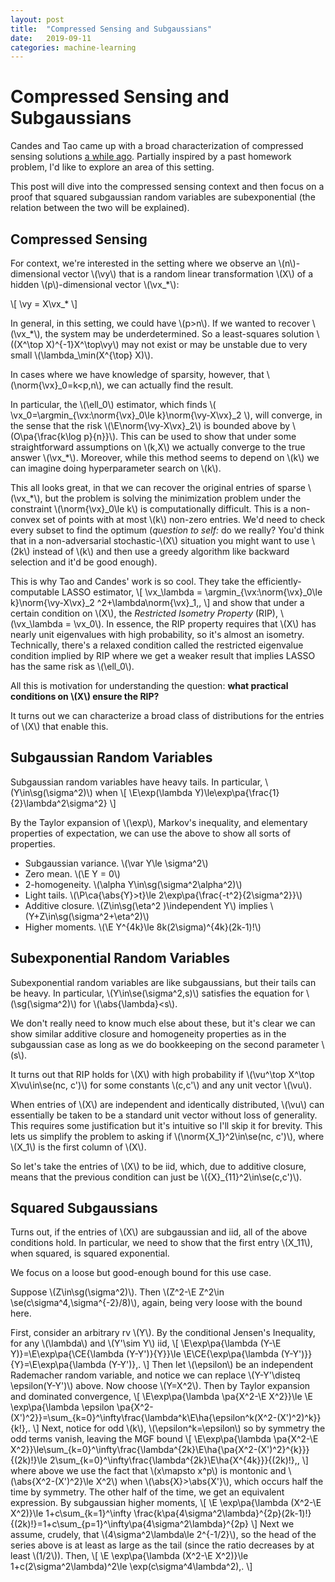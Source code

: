 ```yaml
---
layout: post
title:  "Compressed Sensing and Subgaussians"
date:   2019-09-11
categories: machine-learning
---
```


# Compressed Sensing and Subgaussians

Candes and Tao came up with a broad characterization of compressed sensing solutions [a while ago](https://statweb.stanford.edu/~candes/papers/RIP.pdf). Partially inspired by a past homework problem, I'd like to explore an area of this setting.

This post will dive into the compressed sensing context and then focus on a proof that squared subgaussian random variables are subexponential (the relation between the two will be explained).

## Compressed Sensing

For context, we're interested in the setting where we observe an \\(n\\)-dimensional vector \\(\vy\\) that is a random linear transformation \\(X\\) of a hidden \\(p\\)-dimensional vector \\(\vx_*\\):

\\[
\vy = X\vx_*
\\]

In general, in this setting, we could have \\(p>n\\). If we wanted to recover \\(\vx_*\\), the system may be underdetermined. So a least-squares solution \\((X^\top X)^{-1}X^\top\vy\\) may not exist or may be unstable due to very small \\(\lambda_\min(X^{\top} X)\\).

In cases where we have knowledge of sparsity, however, that \\(\norm{\vx}_0=k<p,n\\), we can actually find the result.

In particular, the \\(\ell_0\\) estimator, which finds
\\(
\vx\_0=\argmin\_{\vx:\norm{\vx}\_0\le k}\norm{\vy-X\vx}\_2
\\), will converge, in the sense that the risk \\(\E\norm{\vy-X\vx}\_2\\) is bounded above by \\(O\pa{\frac{k\log p}{n}}\\). This can be used to show that under some straightforward assumptions on \\(k,X\\) we actually converge to the true answer \\(\vx\_*\\). Moreover, while this method seems to depend on \\(k\\) we can imagine doing hyperparameter search on \\(k\\).

This all looks great, in that we can recover the original entries of sparse \\(\vx\_*\\), but the problem is solving the minimization problem under the constraint \\(\norm{\vx}\_0\le k\\) is computationally difficult. This is a non-convex set of points with at most \\(k\\) non-zero entries. We'd need to check every subset to find the optimum (_question to self:_ do we really? You'd think that in a non-adversarial stochastic-\\(X\\) situation you might want to use \\(2k\\) instead of \\(k\\) and then use a greedy algorithm like backward selection and it'd be good enough).

This is why Tao and Candes' work is so cool. They take the efficiently-computable LASSO estimator,
\\[
\vx\_\lambda = \argmin\_{\vx:\norm{\vx}\_0\le k}\norm{\vy-X\vx}\_2
^2+\lambda\norm{\vx}\_1\,,
\\]
and show that under a certain condition on \\(X\\), the _Restricted Isometry Property_ (RIP), \\(\vx\_\lambda = \vx\_0\\). In essence, the RIP property requires that \\(X\\) has nearly unit eigenvalues with high probability, so it's almost an isometry. Technically, there's a relaxed condition called the restricted eigenvalue condition implied by RIP where we get a weaker result that implies LASSO has the same risk as \\(\ell_0\\).

All this is motivation for understanding the question: **what practical conditions on \\(X\\) ensure the RIP?**

It turns out we can characterize a broad class of distributions for the entries of \\(X\\) that enable this.

## Subgaussian Random Variables

Subgaussian random variables have heavy tails. In particular, \\(Y\in\sg(\sigma^2)\\) when
\\[
\E\exp(\lambda Y)\le\exp\pa{\frac{1}{2}\lambda^2\sigma^2}
\\]

By the Taylor expansion of \\(\exp\\), Markov's inequality, and elementary properties of expectation, we can use the above to show all sorts of properties.

* Subgaussian variance. \\(\var Y\le \sigma^2\\)
* Zero mean. \\(\E Y = 0\\)
* 2-homogeneity. \\(\alpha Y\in\sg(\sigma^2\alpha^2)\\)
* Light tails. \\(\P\ca{\abs{Y}>t}\le 2\exp\pa{\frac{-t^2}{2\sigma^2}}\\)
* Additive closure. \\(Z\in\sg(\eta^2 )\independent Y\\) implies \\(Y+Z\in\sg(\sigma^2+\eta^2)\\)
* Higher moments. \\(\E Y^{4k}\le 8k(2\sigma)^{4k}(2k-1)!\\)

## Subexponential Random Variables

Subexponential random variables are like subgaussians, but their tails can be heavy. In particular, \\(Y\in\se(\sigma^2,s)\\) satisfies the equation for \\(\sg(\sigma^2)\\) for \\(\abs{\lambda}<s\\).

We don't really need to know much else about these, but it's clear we can show similar additive closure and homogeneity properties as in the subgaussian case as long as we do bookkeeping on the second parameter \\(s\\).

It turns out that RIP holds for \\(X\\) with high probability if \\(\vu^\top X^\top X\vu\in\se(nc, c')\\) for some constants \\(c,c'\\) and any unit vector \\(\vu\\).

When entries of \\(X\\) are independent and identically distributed, \\(\vu\\) can essentially be taken to be a standard unit vector without loss of generality. This requires some justification but it's intuitive so I'll skip it for brevity. This lets us simplify the problem to asking if \\(\norm{X\_1}^2\in\se(nc, c')\\), where \\(X\_1\\) is the first column of \\(X\\).

So let's take the entries of \\(X\\) to be iid, which, due to additive closure, means that the previous condition can just be \\({X}_{11}^2\in\se(c,c')\\).

## Squared Subgaussians

Turns out, if the entries of \\(X\\) are subgaussian and iid, all of the above conditions hold. In particular, we need to show that the first entry \\(X_11\\), when squared, is squared exponential.

We focus on a loose but good-enough bound for this use case.

Suppose \\(Z\in\sg(\sigma^2)\\). Then \\(Z^2-\E Z^2\in \se(c\sigma^4,\sigma^{-2}/8)\\), again, being very loose with the bound here.

First, consider an arbitrary rv \\(Y\\). By the conditional Jensen's Inequality, for any \\(\lambda\\) and \\(Y'\sim Y\\) iid,
\\[
\E\exp\pa{\lambda (Y-\E Y)}=\E\exp\pa{\CE{\lambda (Y-Y')}{Y}}\le \E\CE{\exp\pa{\lambda (Y-Y')}}{Y}=\E\exp\pa{\lambda (Y-Y')}\,.
\\]
Then let \\(\epsilon\\) be an independent Rademacher random variable, and notice we can replace \\(Y-Y'\disteq \epsilon(Y-Y')\\) above. Now choose \\(Y=X^2\\). Then by Taylor expansion and dominated convergence,
\\[
\E\exp\pa{\lambda \pa{X^2-\E X^2}}\le \E \exp\pa{\lambda  \epsilon \pa{X^2-(X')^2}}=\sum_{k=0}^\infty\frac{\lambda^k\E\ha{\epsilon^k(X^2-(X')^2)^k}}{k!}\,.
\\]
Next, notice for odd \\(k\\), \\(\epsilon^k=\epsilon\\) so by symmetry the odd terms vanish, leaving the MGF bound
\\[
\E\exp\pa{\lambda \pa{X^2-\E X^2}}\le\sum_{k=0}^\infty\frac{\lambda^{2k}\E\ha{\pa{X^2-(X')^2}^{k}}}{(2k)!}\le 2\sum_{k=0}^\infty\frac{\lambda^{2k}\E\ha{X^{4k}}}{(2k)!}\,,
\\]
where above we use the fact that \\(x\mapsto x^p\\) is montonic and \\(\abs{X^2-(X')^2}\le X^2\\) when \\(\abs{X}>\abs{X'}\\), which occurs half the time by symmetry. The other half of the time, we get an equivalent expression. By subgaussian higher moments,
\\[
\E \exp\pa{\lambda (X^2-\E X^2)}\le 1+c\sum_{k=1}^\infty \frac{k\pa{4\sigma^2\lambda}^{2p}(2k-1)!}{(2k)!}=1+c\sum_{p=1}^\infty\pa{4\sigma^2\lambda}^{2p}
\\]
Next we assume, crudely, that \\(4\sigma^2\lambda\le 2^{-1/2}\\), so the head of the series above is at least as large as the tail (since the ratio decreases by at least \\(1/2\\)). Then,
\\[
\E \exp\pa{\lambda (X^2-\E X^2)}\le 1+c(2\sigma^2\lambda)^2\le \exp(c\sigma^4\lambda^2)\,.
\\]
